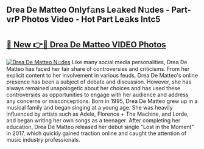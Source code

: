 ## Drea De Matteo Onlyf𝚊ns Le𝚊ked N𝚞des - Part-vrP Photos Video - Hot Part Le𝚊ks lntc5

# <h2><a href="http://ac29246.deff.icu/?id=Drea+De+Matteo">🔗 New 👉🔴 Drea De Matteo VIDEO Photos</a></h2>

[![Drea De Matteo N𝚞des](https://i.imgur.com/rIISA9y.gif)](http://ac29246.deff.icu/?id=Drea+De+Matteo)
Like many social media personalities, Drea De Matteo has faced her fair share of controversies and criticisms. From her explicit content to her involvement in various feuds, Drea De Matteo's online presence has been a subject of debate and discussion. However, she has always remained unapologetic about her choices and has used these controversies as opportunities to engage with her audience and address any concerns or misconceptions. Born in 1995, Drea De Matteo grew up in a musical family and began singing at a young age. She was heavily influenced by artists such as Adele, Florence + The Machine, and Lorde, and began writing her own songs as a teenager. After completing her education, Drea De Matteo released her debut single "Lost in the Moment" in 2017, which quickly gained traction online and caught the attention of music industry professionals.
